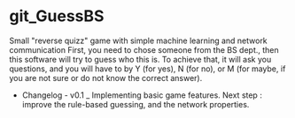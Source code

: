 # git_GuessBS
Small "reverse quizz" game with simple machine learning and network communication
First, you need to chose someone from the BS dept., then this software will try to guess who this is. To achieve that, it will ask you questions, and you will have to by Y (for yes), N (for no), or M (for maybe, if you are not sure or do not know the correct answer).
- Changelog - 
v0.1 _ Implementing basic game features. 
Next step : improve the rule-based guessing, and the network properties.